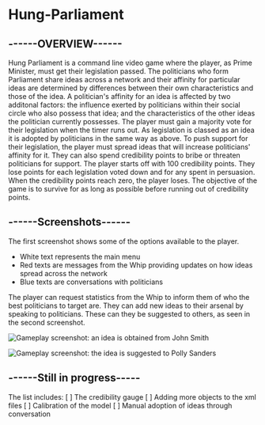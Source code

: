 # Hung-Parliament

## ------OVERVIEW------

Hung Parliament is a command line video game where the player, as Prime Minister, must get their legislation passed. The politicians who
form Parliament share ideas across a network and their affinity for particular ideas are determined by differences between their own
characteristics and those of the idea. A politician's affinity for an idea is affected by two additonal factors: the influence exerted 
by politicians within their social circle who also possess that idea; and the characteristics of the other ideas the politician currently 
possesses.
The player must gain a majority vote for their legislation when the timer runs out. As legislation is classed as an idea it is adopted by
politicians in the same way as above. To push support for their legislation, the player must spread ideas that will increase politicians'
affinity for it. They can also spend credibility points to bribe or threaten politicians for support.
The player starts off with 100 credibility points. They lose points for each legislation voted down and for any spent in persuasion. When
the credibility points reach zero, the player loses.
The objective of the game is to survive for as long as possible before running out of credibility points.

## ------Screenshots------

The first screenshot shows some of the options available to the player. 
  - White text represents the main menu
  - Red texts are messages from the Whip providing updates on how ideas spread across the network
  - Blue texts are conversations with politicians
  
The player can request statistics from the Whip to inform them of who the best politicians to target are. They can add new ideas to their
arsenal by speaking to politicians. These can they be suggested to others, as seen in the second screenshot.

![Gameplay screenshot: an idea is obtained from John Smith](https://github.com/unidentifiedFlan/Hung-Parliament/blob/master/Documentation/Screenshots/Screenshot.png)

![Gameplay screenshot: the idea is suggested to Polly Sanders](https://github.com/unidentifiedFlan/Hung-Parliament/blob/master/Documentation/Screenshots/Screenshot1.png)

## ------Still in progress-----

The list includes:
[ ] The credibility gauge
[ ] Adding more objects to the xml files
[ ] Calibration of the model
[ ] Manual adoption of ideas through conversation
